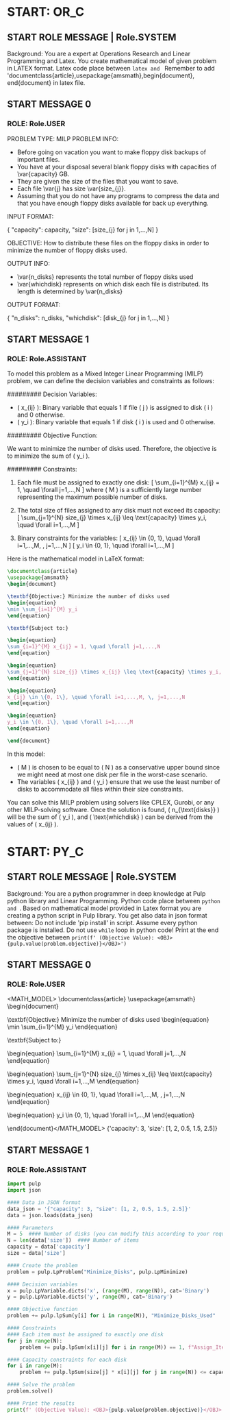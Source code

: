 # START: OR_C 
## START ROLE MESSAGE | Role.SYSTEM 
Background: You are a expert at Operations Research and Linear Programming and Latex. You create mathematical model of given problem in LATEX format. Latex code place between ```latex and ``` Remember to add 'documentclass{article},usepackage{amsmath},begin{document}, end{document} in latex file. 
## START MESSAGE 0 
### ROLE: Role.USER
<DESCRIPTION>
PROBLEM TYPE: MILP
PROBLEM INFO:

- Before going on vacation you want to make floppy disk backups of important files. 
- You have at your disposal several blank floppy disks with capacities of \var{capacity} GB. 
- They are given the size of the files that you want to save.
- Each file \var{j} has size \var{size_{j}}.
- Assuming that you do not have any programs to compress the data and that you have enough floppy disks available for back up everything.

INPUT FORMAT:

{
	"capacity": capacity,
	"size": [size_{j} for j in 1,...,N]
}

OBJECTIVE: How to distribute these files on the floppy disks in order to minimize the number of floppy disks used.

OUTPUT INFO:

- \var{n_disks} represents the total number of floppy disks used
- \var{whichdisk} represents on which disk each file is distributed. Its length is determined by \var{n_disks}

OUTPUT FORMAT:

{
	"n_disks": n_disks,
	"whichdisk": [disk_{j} for j in 1,...,N]
}
</DESCRIPTION>


## START MESSAGE 1 
### ROLE: Role.ASSISTANT
To model this problem as a Mixed Integer Linear Programming (MILP) problem, we can define the decision variables and constraints as follows:

######### Decision Variables:

- \( x_{ij} \): Binary variable that equals 1 if file \( j \) is assigned to disk \( i \) and 0 otherwise.
- \( y_i \): Binary variable that equals 1 if disk \( i \) is used and 0 otherwise.

######### Objective Function:

We want to minimize the number of disks used. Therefore, the objective is to minimize the sum of \( y_i \).

######### Constraints:

1. Each file must be assigned to exactly one disk:
   \[
   \sum_{i=1}^{M} x_{ij} = 1, \quad \forall j=1,...,N
   \]
   where \( M \) is a sufficiently large number representing the maximum possible number of disks.

2. The total size of files assigned to any disk must not exceed its capacity:
   \[
   \sum_{j=1}^{N} size_{j} \times x_{ij} \leq \text{capacity} \times y_i, \quad \forall i=1,...,M
   \]

3. Binary constraints for the variables:
   \[
   x_{ij} \in \{0, 1\}, \quad \forall i=1,...,M, \, j=1,...,N
   \]
   \[
   y_i \in \{0, 1\}, \quad \forall i=1,...,M
   \]

Here is the mathematical model in LaTeX format:

```latex
\documentclass{article}
\usepackage{amsmath}
\begin{document}

\textbf{Objective:} Minimize the number of disks used
\begin{equation}
\min \sum_{i=1}^{M} y_i
\end{equation}

\textbf{Subject to:}

\begin{equation}
\sum_{i=1}^{M} x_{ij} = 1, \quad \forall j=1,...,N
\end{equation}

\begin{equation}
\sum_{j=1}^{N} size_{j} \times x_{ij} \leq \text{capacity} \times y_i, \quad \forall i=1,...,M
\end{equation}

\begin{equation}
x_{ij} \in \{0, 1\}, \quad \forall i=1,...,M, \, j=1,...,N
\end{equation}

\begin{equation}
y_i \in \{0, 1\}, \quad \forall i=1,...,M
\end{equation}

\end{document}
```

In this model:
- \( M \) is chosen to be equal to \( N \) as a conservative upper bound since we might need at most one disk per file in the worst-case scenario.
- The variables \( x_{ij} \) and \( y_i \) ensure that we use the least number of disks to accommodate all files within their size constraints.

You can solve this MILP problem using solvers like CPLEX, Gurobi, or any other MILP-solving software. Once the solution is found, \( n_{\text{disks}} \) will be the sum of \( y_i \), and \( \text{whichdisk} \) can be derived from the values of \( x_{ij} \).

# START: PY_C 
## START ROLE MESSAGE | Role.SYSTEM 
Background: You are a python programmer in deep knowledge at Pulp python library and Linear Programming. Python code place between ```python and ```. Based on mathematical model provided in Latex format you are creating a python script in Pulp library. You get also data in json format between: <DATA></DATA> Do not include 'pip install' in script. Assume every python package is installed. Do not use `while` loop in python code! Print at the end the objective between <OBJ></OBJ> `print(f' (Objective Value): <OBJ>{pulp.value(problem.objective)}</OBJ>')` 
## START MESSAGE 0 
### ROLE: Role.USER
<MATH_MODEL>
\documentclass{article}
\usepackage{amsmath}
\begin{document}

\textbf{Objective:} Minimize the number of disks used
\begin{equation}
\min \sum_{i=1}^{M} y_i
\end{equation}

\textbf{Subject to:}

\begin{equation}
\sum_{i=1}^{M} x_{ij} = 1, \quad \forall j=1,...,N
\end{equation}

\begin{equation}
\sum_{j=1}^{N} size_{j} \times x_{ij} \leq \text{capacity} \times y_i, \quad \forall i=1,...,M
\end{equation}

\begin{equation}
x_{ij} \in \{0, 1\}, \quad \forall i=1,...,M, \, j=1,...,N
\end{equation}

\begin{equation}
y_i \in \{0, 1\}, \quad \forall i=1,...,M
\end{equation}

\end{document}</MATH_MODEL>
<DATA>
{'capacity': 3, 'size': [1, 2, 0.5, 1.5, 2.5]}</DATA>


## START MESSAGE 1 
### ROLE: Role.ASSISTANT
```python
import pulp
import json

#### Data in JSON format
data_json = '{"capacity": 3, "size": [1, 2, 0.5, 1.5, 2.5]}'
data = json.loads(data_json)

#### Parameters
M = 5  #### Number of disks (you can modify this according to your requirement)
N = len(data['size'])  #### Number of items
capacity = data['capacity']
size = data['size']

#### Create the problem
problem = pulp.LpProblem("Minimize_Disks", pulp.LpMinimize)

#### Decision variables
x = pulp.LpVariable.dicts('x', (range(M), range(N)), cat='Binary')
y = pulp.LpVariable.dicts('y', range(M), cat='Binary')

#### Objective function
problem += pulp.lpSum(y[i] for i in range(M)), "Minimize_Disks_Used"

#### Constraints
#### Each item must be assigned to exactly one disk
for j in range(N):
    problem += pulp.lpSum(x[i][j] for i in range(M)) == 1, f"Assign_Item_{j}"

#### Capacity constraints for each disk
for i in range(M):
    problem += pulp.lpSum(size[j] * x[i][j] for j in range(N)) <= capacity * y[i], f"Capacity_Constraint_{i}"

#### Solve the problem
problem.solve()

#### Print the results
print(f' (Objective Value): <OBJ>{pulp.value(problem.objective)}</OBJ>')
```

